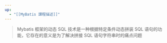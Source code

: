 ```yaml
---
up:
  - "[[MyBatis 課程描述]]"
---
```

> Mybatis 框架的动态 SQL 技术是一种根据特定条件动态拼装 SQL 语句的功能，它存在的意义是为了解决拼接 SQL 语句字符串时的痛点问题